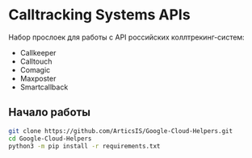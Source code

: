 # Calltracking Systems APIs

Набор прослоек для работы с API российских коллтрекинг-систем:

 - Callkeeper
 - Calltouch
 - Comagic
 - Maxposter
 - Smartcallback

## Начало работы 

```bash
git clone https://github.com/ArticsIS/Google-Cloud-Helpers.git
cd Google-Cloud-Helpers
python3 -m pip install -r requirements.txt
```